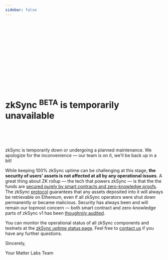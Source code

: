 ```yaml
---
sidebar: false
---
```


<br>
<br>
<br>
<br>
<br>
<br>
<br>
<br>
<br>
<br>
<br>
<br>

# zkSync <sup>BETA</sup> is temporarily unavailable

<br>
<br>
<br>

zkSync is temporarily down or undergoing a planned maintenance. We apologize for the inconvenience — our team is on it, we'll be back up in a bit!

While keeping 100% zkSync uptime can be challenging at this stage, **the security of users' assets is not affected at all by any operational issues**. A great thing about ZK rollup — the tech that powers zkSync — is that the the funds are [secured purely by smart contracts and zero-knowledge proofs](https://zksync.io/faq/security.html). The zkSync [protocol](https://github.com/matter-labs/zksync/blob/master/docs/protocol.md) guarantees that any assets deposited into it will always be retrievable on Ethereum, even if all zkSync operators were shut down permanently or became malicious. Security has always been and will remain our topmost concern — both smart contract and zero-knowledge parts of zkSync v1 has been [thoughroly audited](https://zksync.io/zksync-1.0-audit.pdf).

You can monitor the operational status of all zkSync components and testnets at the [zkSync uptime status page](https://uptime.com/s/zksync). Feel free to [contact us](https://zksync.io/contact.html) if you have any further questions.

Sincerely,

Your Matter Labs Team